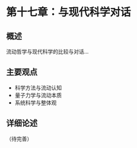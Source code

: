 # 第十七章：与现代科学对话

## 概述

流动哲学与现代科学的比较与对话...

## 主要观点

- 科学方法与流动认知
- 量子力学与流动本质
- 系统科学与整体观

## 详细论述

（待完善）